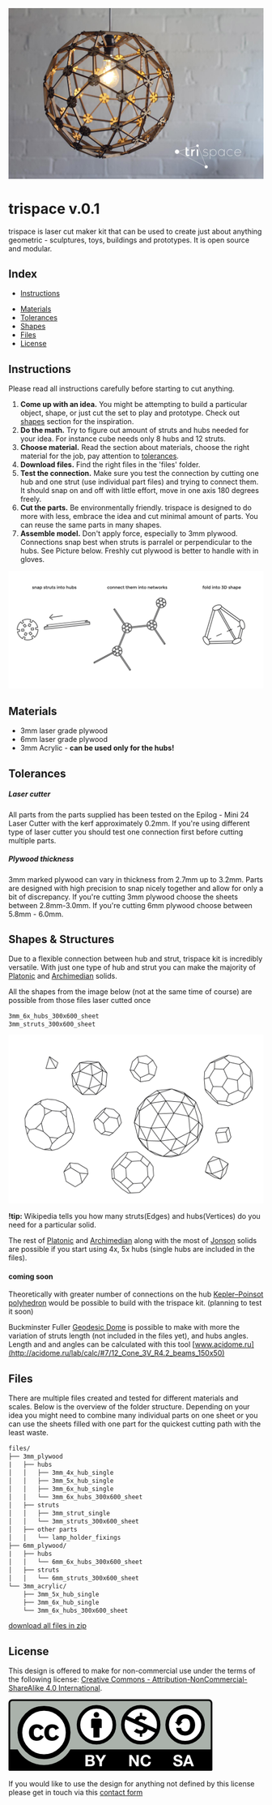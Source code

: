 ![trispace lamp](assets/trispace_lamp.jpg)

# trispace v.0.1

trispace is laser cut maker kit that can be used to create just about anything geometric - sculptures, toys, buildings and prototypes. It is open source and modular. 


## Index

- [Instructions](#instructions)
* [Materials](#materials)
* [Tolerances](#tolerances)
* [Shapes](#shapes)
* [Files](#files)
* [License](#license)


## Instructions

Please read all instructions carefully before starting to cut anything. 


1. **Come up with an idea.** You might be attempting to build a particular object, shape, or just cut the set to play and prototype. Check out [shapes](#shapes) section for the inspiration. 
2. **Do the math.** Try to figure out amount of struts and hubs needed for your idea. For instance cube needs only 8 hubs and 12 struts.
3. **Choose material.** Read the section about materials, choose the right material for the job, pay attention to [tolerances](#tolerances). 
4. **Download files.** Find the right files in the 'files' folder.
5. **Test the connection.**  Make sure you test the connection by cutting one hub and one strut (use individual part files) and trying to connect them. It should snap on and off with little effort, move in one axis 180 degrees freely. 
6. **Cut the parts.** Be environmentally friendly. trispace is designed to do more with less, embrace the idea and cut minimal amount of parts. You can reuse the same parts in many shapes.
7. **Assemble model.** Don't apply force, especially to 3mm plywood. Connections snap best when struts is parralel or perpendicular to the hubs. See Picture below. Freshly cut plywood is better to handle with in gloves. 


![Steps](assets/steps.png)


## Materials 

* 3mm laser grade plywood 
* 6mm laser grade plywood
* 3mm Acrylic - **can be used only for the hubs!**


## Tolerances 

##### Laser cutter 
All parts from the parts supplied has been tested on the Epilog - Mini 24 Laser Cutter with the kerf approximately 0.2mm. If you're using different type of laser cutter you should test one connection first before cutting multiple parts. 

##### Plywood thickness 

3mm marked plywood can vary in thickness from 2.7mm up to 3.2mm. Parts are designed with high precision to snap nicely together and allow for only a bit of discrepancy. If you're cutting 3mm plywood choose the sheets between 2.8mm-3.0mm. 
If you're cutting 6mm plywood choose between 5.8mm - 6.0mm.  



## Shapes & Structures

Due to a flexible connection between hub and strut, trispace kit is incredibly versatile. With just one type of hub and strut you can make the majority of [Platonic](http://en.wikipedia.org/wiki/Platonic_solid) and [Archimedian](http://en.wikipedia.org/wiki/Archimedean_solid) solids. 

All the shapes from the image below (not at the same time of course) are possible from those files laser cutted once

```
3mm_6x_hubs_300x600_sheet
3mm_struts_300x600_sheet
```

![shapes](assets/shapes.png)

**!tip:** Wikipedia tells you how many struts(Edges) and hubs(Vertices) do you need for a particular solid. 


The rest of [Platonic](http://en.wikipedia.org/wiki/Platonic_solid) and [Archimedian](http://en.wikipedia.org/wiki/Archimedean_solid) along with the most of [Jonson](http://en.wikipedia.org/wiki/Johnson_solid) solids are possible if you start using 4x, 5x hubs (single hubs are included in the files). 

#### coming soon

Theoretically with greater number of connections on the hub [Kepler–Poinsot polyhedron](http://en.wikipedia.org/wiki/Kepler%E2%80%93Poinsot_polyhedron) would be possible to build with the trispace kit. (planning to test it soon)

Buckminster Fuller [Geodesic Dome](http://en.wikipedia.org/wiki/Geodesic_dome) is possible to make with more the variation of struts length (not included in the files yet), and hubs angles. Length and and angles can be calculated with this tool [www.acidome.ru](http://acidome.ru/lab/calc/#7/12_Cone_3V_R4.2_beams_150x50)


## Files

There are multiple files created and tested for different materials and scales. Below is the overview of the folder structure. Depending on your idea you might need to combine many individual parts on one sheet or you can use the sheets filled with one part for the quickest cutting path with the least waste. 

```
files/
├── 3mm_plywood
|  	├── hubs  
│   │	├── 3mm_4x_hub_single
│   │	├── 3mm_5x_hub_single
│   │	├── 3mm_6x_hub_single
│   │	└── 3mm_6x_hubs_300x600_sheet
│   ├── struts
│   │	├── 3mm_strut_single
│   │	└── 3mm_struts_300x600_sheet
│   ├── other parts
│   │	└── lamp_holder_fixings
├── 6mm_plywood/
|  	├── hubs 
│   │	└── 6mm_6x_hubs_300x600_sheet
│   ├── struts
│   │	└── 6mm_struts_300x600_sheet
└── 3mm_acrylic/
    ├── 3mm_5x_hub_single
    ├── 3mm_6x_hub_single
    └── 3mm_6x_hubs_300x600_sheet    
```

[download all files in zip](https://github.com/mikeodesigner/trispace/archive/master.zip)


## License 

This design is offered to make for non-commercial use under the terms of the following license: 
[Creative Commons - Attribution-NonCommercial-ShareAlike 4.0 International](https://creativecommons.org/licenses/by-nc-sa/4.0/).

![CC license icon](assets/by-nc-sa.png)

If you would like to use the design for anything not defined by this license please get in touch via this [contact form](http://opendesignschool.co.uk/contact/)

